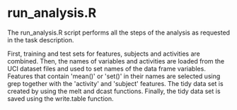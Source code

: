 run_analysis.R 
==============

The run_analysis.R script performs all the steps of the analysis as requested in the task description.

First, training and test sets for features, subjects and activities are combined.
Then, the names of variables and activities are loaded from the UCI dataset files and used to set names of the data frame variables.
Features that contain 'mean()' or 'set()' in their names are selected using grep together with the 'activity' and 'subject' features.
The tidy data set is created by using the melt and dcast functions.
Finally, the tidy data set is saved using the write.table function.

